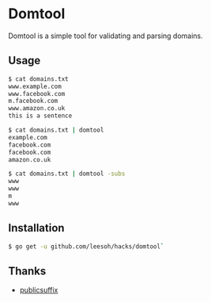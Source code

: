 # Domtool

Domtool is a simple tool for validating and parsing domains.

## Usage

```sh
$ cat domains.txt
www.example.com
www.facebook.com
m.facebook.com
www.amazon.co.uk
this is a sentence

$ cat domains.txt | domtool
example.com
facebook.com
facebook.com
amazon.co.uk

$ cat domains.txt | domtool -subs
www
www
m
www
```

## Installation

```sh
$ go get -u github.com/leesoh/hacks/domtool`
```

## Thanks

- [publicsuffix](https://godoc.org/golang.org/x/net/publicsuffix)

